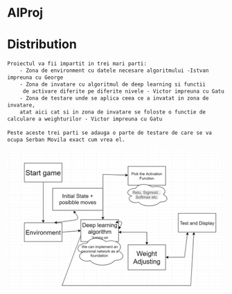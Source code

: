 # AIProj



# Distribution
    Proiectul va fii impartit in trei mari parti:
        - Zona de environment cu datele necesare algoritmului -Istvan impreuna cu George
        - Zona de invatare cu algoritmul de deep learning si functii
         de activare diferite pe diferite nivele - Victor impreuna cu Gatu
        - Zona de testare unde se aplica ceea ce a invatat in zona de invatare, 
        atat aici cat si in zona de invatare se foloste o functie de calculare a weighturilor - Victor impreuna cu Gatu

    Peste aceste trei parti se adauga o parte de testare de care se va ocupa Serban Movila exact cum vrea el.  

![Arhitecture](/assets/arhitecture.png)